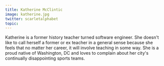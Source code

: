 ```yaml
---
title: Katherine McClintic
image: katherine.jpg
twitter: scarletalphabet
topic:
---
```


Katherine is a former history teacher turned software engineer.  She doesn't like to call herself a former or ex teacher in a general sense because she feels that no matter her career, it will involve teaching in some way.  She is a proud native of Washington, DC and loves to complain about her city's continually disappointing sports teams.